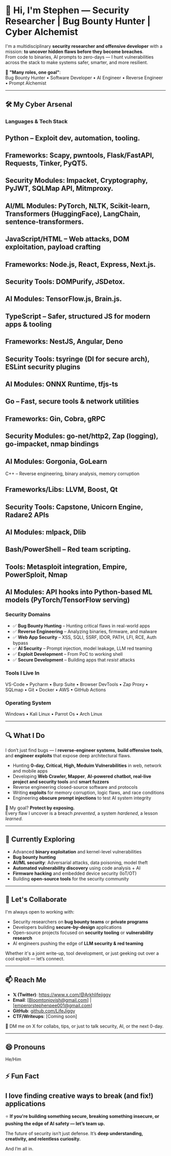 # 👋 Hi, I'm Stephen — Security Researcher | Bug Bounty Hunter | Cyber Alchemist

I'm a multidisciplinary **security researcher and offensive developer** with a mission: **to uncover hidden flaws before they become breaches**.  
From code to binaries, AI prompts to zero-days — I hunt vulnerabilities across the stack to make systems safer, smarter, and more resilient.

🔐 **"Many roles, one goal"**:  
Bug Bounty Hunter • Software Developer • AI Engineer • Reverse Engineer • Prompt Alchemist

---

## 🛠️ My Cyber Arsenal

### Languages & Tech Stack

## Python – Exploit dev, automation, tooling.
   ## Frameworks: Scapy, pwntools, Flask/FastAPI, Requests, Tinker, PyQT5.
   ## Security Modules: Impacket, Cryptography, PyJWT, SQLMap API, Mitmproxy.
   ## AI/ML Modules: PyTorch, NLTK, Scikit-learn, Transformers (HuggingFace), LangChain, sentence-transformers.



## JavaScript/HTML – Web attacks, DOM exploitation, payload crafting
   ## Frameworks: Node.js, React, Express, Next.js.
   ## Security Tools: DOMPurify, JSDetox.
   ## AI Modules: TensorFlow.js, Brain.js.



## TypeScript – Safer, structured JS for modern apps & tooling
   ## Frameworks: NestJS, Angular, Deno
   ## Security Tools: tsyringe (DI for secure arch), ESLint security plugins
   ## AI Modules: ONNX Runtime, tfjs-ts


## Go – Fast, secure tools & network utilities
   ## Frameworks: Gin, Cobra, gRPC
   ## Security Modules: go-net/http2, Zap (logging), go-impacket, nmap bindings
   ## AI Modules: Gorgonia, GoLearn



C++ – Reverse engineering, binary analysis, memory corruption

  ## Frameworks/Libs: LLVM, Boost, Qt
  ## Security Tools: Capstone, Unicorn Engine, Radare2 APIs
  ## AI Modules: mlpack, Dlib


## Bash/PowerShell – Red team scripting.
   ## Tools: Metasploit integration, Empire, PowerSploit, Nmap
   ## AI Modules: API hooks into Python-based ML models (PyTorch/TensorFlow serving)


### Security Domains
- ✅ **Bug Bounty Hunting** – Hunting critical flaws in real-world apps
- ✅ **Reverse Engineering** – Analyzing binaries, firmware, and malware
- ✅ **Web App Security** – XSS, SQLI, SSRF, IDOR, PATH, LFI, RCE, Auth bypass
- ✅ **AI Security** – Prompt injection, model leakage, LLM red teaming
- ✅ **Exploit Development** – From PoC to working shell
- ✅ **Secure Development** – Building apps that *resist* attacks

### Tools I Live In
VS-Code • Pycharm • Burp Suite • Browser DevTools • Zap Proxy • SQLmap • Git • Docker • AWS • GitHub Actions

### Operating System 
Windows • Kali Linux • Parrot Os • Arch Linux 

---

## 🔍 What I Do

I don’t just find bugs — I **reverse-engineer systems**, **build offensive tools**, and **engineer exploits** that expose deep architectural flaws.

- Hunting **0-day, Critical, High, Meduim Vulnerabilities** in web, network and mobile apps
- Developing **Web Crawler, Mapper**, **AI-powered chatbot, real-live project and security tools** and **smart fuzzers**
- Reverse engineering closed-source software and protocols
- Writing **exploits** for memory corruption, logic flaws, and race conditions
- Engineering **obscure prompt injections** to test AI system integrity

🎯 My goal? **Protect by exposing.**  
Every flaw I uncover is a breach *prevented*, a system *hardened*, a lesson *learned*.

---

## 🌱 Currently Exploring
- Advanced **binary exploitation** and kernel-level vulnerabilities
- **Bug bounty hunting**
- **AI/ML security**: Adversarial attacks, data poisoning, model theft
- **Automated vulnerability discovery** using code analysis + AI
- **Firmware hacking** and embedded device security (IoT/OT)
- Building **open-source tools** for the security community

---

## 💞️ Let's Collaborate
I'm always open to working with:
- Security researchers on **bug bounty teams** or **private programs**
- Developers building **secure-by-design** applications
- Open-source projects focused on **security tooling** or **vulnerability research**
- AI engineers pushing the edge of **LLM security & red teaming**

Whether it's a joint write-up, tool development, or just geeking out over a cool exploit — let’s connect.

---

## 📫 Reach Me
- **𝕏 (Twitter)**: https://www.x.com/@Arkhlifejiggy
- **Email**: [Bloomtonjovish@gmail.com] | [emperorstephenpee001@gmail.com]
- **GitHub**: [github.com/LifeJiggy](https://github.com/LifeJiggy)
- **CTF/Writeups**: [Coming soon]

💬 DM me on X for collabs, tips, or just to talk security, AI, or the next 0-day.

---

## 😄 Pronouns
He/Him

## ⚡ Fun Fact
 I love finding creative ways to break (and fix!) applications
---

⭐️ **If you're building something secure, breaking something insecure, or pushing the edge of AI safety — let’s team up.**  

The future of security isn’t just defense. It’s **deep understanding, creativity, and relentless curiosity.**

And I’m all in.
